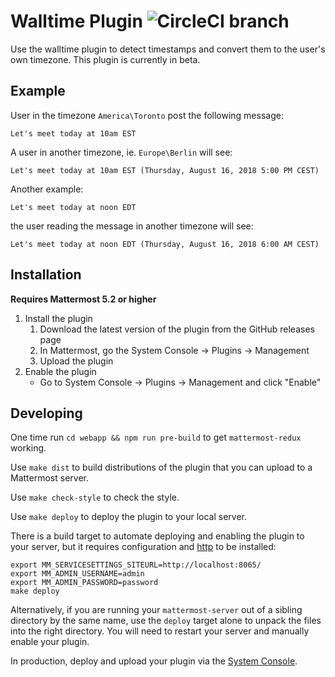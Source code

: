 # Walltime Plugin ![CircleCI branch](https://img.shields.io/circleci/project/github/mattermost/mattermost-plugin-walltime/master.svg)

Use the walltime plugin to detect timestamps and convert them to the user's own timezone. This plugin is currently in beta.


## Example

User in the timezone `America\Toronto` post the following message:

```
Let's meet today at 10am EST
```

A user in another timezone, ie. `Europe\Berlin` will see:

```
Let's meet today at 10am EST (Thursday, August 16, 2018 5:00 PM CEST)
```

Another example:

```
Let's meet today at noon EDT
```

the user reading the message in another timezone will see:

```
Let's meet today at noon EDT (Thursday, August 16, 2018 6:00 AM CEST)
```

## Installation

__Requires Mattermost 5.2 or higher__

1. Install the plugin
    1. Download the latest version of the plugin from the GitHub releases page
    2. In Mattermost, go the System Console -> Plugins -> Management
    3. Upload the plugin
2. Enable the plugin
    * Go to System Console -> Plugins -> Management and click "Enable"

## Developing

One time run `cd webapp && npm run pre-build` to get `mattermost-redux` working.

Use `make dist` to build distributions of the plugin that you can upload to a Mattermost server.

Use `make check-style` to check the style.

Use `make deploy` to deploy the plugin to your local server.

There is a build target to automate deploying and enabling the plugin to your server, but it requires configuration and [http](https://httpie.org/) to be installed:
```
export MM_SERVICESETTINGS_SITEURL=http://localhost:8065/
export MM_ADMIN_USERNAME=admin
export MM_ADMIN_PASSWORD=password
make deploy
```

Alternatively, if you are running your `mattermost-server` out of a sibling directory by the same name, use the `deploy` target alone to  unpack the files into the right directory. You will need to restart your server and manually enable your plugin.

In production, deploy and upload your plugin via the [System Console](https://about.mattermost.com/default-plugin-uploads).
